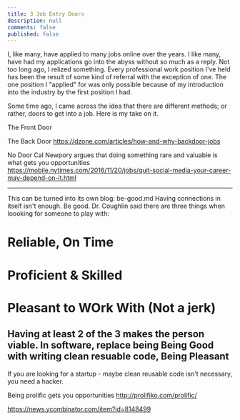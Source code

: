 ```yaml
---
title: 3 Job Entry Doors
description: null
comments: false
published: false
---
```


I, like many, have applied to many jobs online over the years.  I like many, have had my applications go into the abyss without so much as a reply.  Not too long ago, I relized something.  Every professional work position I've held has been the result of some kind of referral with the exception of one.  The one position I "applied" for was only possible because of my introduction into the industry by the first position I had.

Some time ago, I came across the idea that there are different methods; or rather, doors to get into a job.  Here is my take on it.

The Front Door


The Back Door
https://dzone.com/articles/how-and-why-backdoor-jobs

No Door
Cal Newpory argues that doing something rare and valuable is what gets you opportunities
https://mobile.nytimes.com/2016/11/20/jobs/quit-social-media-your-career-may-depend-on-it.html

------
This can be turned into its own blog: be-good.md
Having connections in itself isn't enough.  Be good.
Dr. Coughlin said there are three things when loooking for someone to play with:
# Reliable, On Time
# Proficient & Skilled
# Pleasant to WOrk With (Not a jerk)
Having at least 2 of the 3 makes the person viable.  In software, replace being Being Good with writing clean resuable code, Being Pleasant 
------


If you are looking for a startup - maybe clean reusable code isn't necessary, you need a hacker.

Being prolific gets you opportunities
http://prolifiko.com/prolific/




https://news.ycombinator.com/item?id=8148499